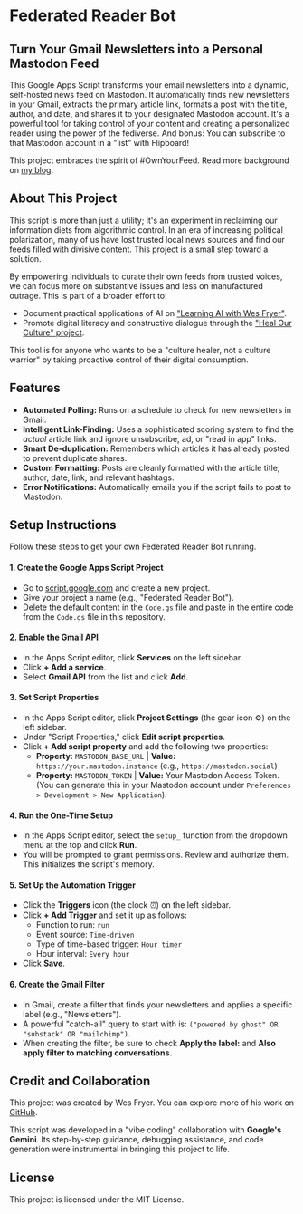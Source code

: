 # Federated Reader Bot

## Turn Your Gmail Newsletters into a Personal Mastodon Feed

This Google Apps Script transforms your email newsletters into a dynamic, self-hosted news feed on Mastodon. It automatically finds new newsletters in your Gmail, extracts the primary article link, formats a post with the title, author, and date, and shares it to your designated Mastodon account. It's a powerful tool for taking control of your content and creating a personalized reader using the power of the fediverse. And bonus: You can subscribe to that Mastodon account in a "list" with Flipboard!

This project embraces the spirit of #OwnYourFeed. Read more background on [my blog](https://www.speedofcreativity.org/2025/09/05/diy-federated-reader/).

## About This Project

This script is more than just a utility; it's an experiment in reclaiming our information diets from algorithmic control. In an era of increasing political polarization, many of us have lost trusted local news sources and find our feeds filled with divisive content. This project is a small step toward a solution.

By empowering individuals to curate their own feeds from trusted voices, we can focus more on substantive issues and less on manufactured outrage. This is part of a broader effort to:
* Document practical applications of AI on ["Learning AI with Wes Fryer"](https://ai.wesfryer.com).
* Promote digital literacy and constructive dialogue through the ["Heal Our Culture" project](https://healourculture.org).

This tool is for anyone who wants to be a "culture healer, not a culture warrior" by taking proactive control of their digital consumption.

## Features

* **Automated Polling:** Runs on a schedule to check for new newsletters in Gmail.
* **Intelligent Link-Finding:** Uses a sophisticated scoring system to find the *actual* article link and ignore unsubscribe, ad, or "read in app" links.
* **Smart De-duplication:** Remembers which articles it has already posted to prevent duplicate shares.
* **Custom Formatting:** Posts are cleanly formatted with the article title, author, date, link, and relevant hashtags.
* **Error Notifications:** Automatically emails you if the script fails to post to Mastodon.

## Setup Instructions

Follow these steps to get your own Federated Reader Bot running.

#### 1. Create the Google Apps Script Project
* Go to [script.google.com](https://script.google.com) and create a new project.
* Give your project a name (e.g., "Federated Reader Bot").
* Delete the default content in the `Code.gs` file and paste in the entire code from the `Code.gs` file in this repository.

#### 2. Enable the Gmail API
* In the Apps Script editor, click **Services** on the left sidebar.
* Click **+ Add a service**.
* Select **Gmail API** from the list and click **Add**.

#### 3. Set Script Properties
* In the Apps Script editor, click **Project Settings** (the gear icon ⚙️) on the left sidebar.
* Under "Script Properties," click **Edit script properties**.
* Click **+ Add script property** and add the following two properties:
    * **Property:** `MASTODON_BASE_URL` | **Value:** `https://your.mastodon.instance` (e.g., `https://mastodon.social`)
    * **Property:** `MASTODON_TOKEN` | **Value:** Your Mastodon Access Token. (You can generate this in your Mastodon account under `Preferences > Development > New Application`).

#### 4. Run the One-Time Setup
* In the Apps Script editor, select the `setup_` function from the dropdown menu at the top and click **Run**.
* You will be prompted to grant permissions. Review and authorize them. This initializes the script's memory.

#### 5. Set Up the Automation Trigger
* Click the **Triggers** icon (the clock ⏰) on the left sidebar.
* Click **+ Add Trigger** and set it up as follows:
    * Function to run: `run`
    * Event source: `Time-driven`
    * Type of time-based trigger: `Hour timer`
    * Hour interval: `Every hour`
* Click **Save**.

#### 6. Create the Gmail Filter
* In Gmail, create a filter that finds your newsletters and applies a specific label (e.g., "Newsletters").
* A powerful "catch-all" query to start with is: `("powered by ghost" OR "substack" OR "mailchimp")`.
* When creating the filter, be sure to check **Apply the label:** and **Also apply filter to matching conversations.**

## Credit and Collaboration

This project was created by Wes Fryer. You can explore more of his work on [GitHub](https://github.com/wfryer/).

This script was developed in a "vibe coding" collaboration with **Google's Gemini**. Its step-by-step guidance, debugging assistance, and code generation were instrumental in bringing this project to life.

## License

This project is licensed under the MIT License.
